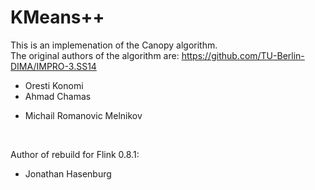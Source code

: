 # KMeans++

This is an implemenation of the Canopy algorithm.<br>
The original authors of the algorithm are: https://github.com/TU-Berlin-DIMA/IMPRO-3.SS14 <br>
 * Oresti Konomi <br>
 * Ahmad Chamas <br>
 + Michail Romanovic Melnikov <br>
<br>

Author of rebuild for Flink 0.8.1: <br>
 * Jonathan Hasenburg <br>
